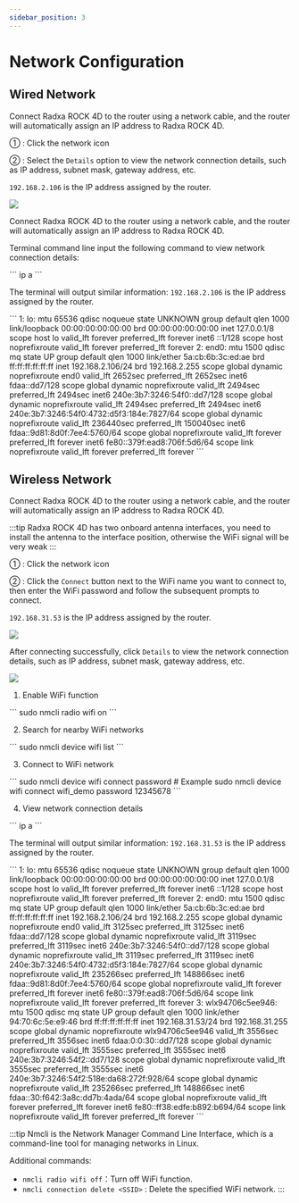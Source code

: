 ```yaml
---
sidebar_position: 3
---
```


# Network Configuration

## Wired Network

<Tabs queryString="web-mode">

<TabItem value="Graphical interface">

Connect Radxa ROCK 4D to the router using a network cable, and the router will automatically assign an IP address to Radxa ROCK 4D.

① : Click the network icon

② : Select the `Details` option to view the network connection details, such as IP address, subnet mask, gateway address, etc.

`192.168.2.106` is the IP address assigned by the router.

<div style={{textAlign: 'center'}}>
    <img src="/img/rock4/4d/web-01.webp" style={{width: '100%', maxWidth: '1200px'}} />
</div>

</TabItem>

<TabItem value="Command-line mode">

Connect Radxa ROCK 4D to the router using a network cable, and the router will automatically assign an IP address to Radxa ROCK 4D.

Terminal command line input the following command to view network connection details:

<NewCodeBlock tip="radxa@radxa-4d$" type="device">
```
ip a
```
</NewCodeBlock>

The terminal will output similar information: `192.168.2.106` is the IP address assigned by the router.

<NewCodeBlock tip="radxa@radxa-4d$" type="device">
```
1: lo: <LOOPBACK,UP,LOWER_UP> mtu 65536 qdisc noqueue state UNKNOWN group default qlen 1000
    link/loopback 00:00:00:00:00:00 brd 00:00:00:00:00:00
    inet 127.0.0.1/8 scope host lo
       valid_lft forever preferred_lft forever
    inet6 ::1/128 scope host noprefixroute
       valid_lft forever preferred_lft forever
2: end0: <BROADCAST,MULTICAST,UP,LOWER_UP> mtu 1500 qdisc mq state UP group default qlen 1000
    link/ether 5a:cb:6b:3c:ed:ae brd ff:ff:ff:ff:ff:ff
    inet 192.168.2.106/24 brd 192.168.2.255 scope global dynamic noprefixroute end0
       valid_lft 2652sec preferred_lft 2652sec
    inet6 fdaa::dd7/128 scope global dynamic noprefixroute
       valid_lft 2494sec preferred_lft 2494sec
    inet6 240e:3b7:3246:54f0::dd7/128 scope global dynamic noprefixroute
       valid_lft 2494sec preferred_lft 2494sec
    inet6 240e:3b7:3246:54f0:4732:d5f3:184e:7827/64 scope global dynamic noprefixroute
       valid_lft 236440sec preferred_lft 150040sec
    inet6 fdaa::9d81:8d0f:7ee4:5760/64 scope global noprefixroute
       valid_lft forever preferred_lft forever
    inet6 fe80::379f:ead8:706f:5d6/64 scope link noprefixroute
       valid_lft forever preferred_lft forever
```
</NewCodeBlock>

</TabItem>

</Tabs>

## Wireless Network

Connect Radxa ROCK 4D to the router using a network cable, and the router will automatically assign an IP address to Radxa ROCK 4D.

:::tip
Radxa ROCK 4D has two onboard antenna interfaces, you need to install the antenna to the interface position, otherwise the WiFi signal will be very weak
:::

<Tabs queryString="web-mode">

<TabItem value="Graphical interface">

① : Click the network icon

② : Click the `Connect` button next to the WiFi name you want to connect to, then enter the WiFi password and follow the subsequent prompts to connect.

`192.168.31.53` is the IP address assigned by the router.

<div style={{textAlign: 'center'}}>
    <img src="/img/rock4/4d/wifi-connect-01.webp" style={{width: '100%', maxWidth: '1200px'}} />
</div>

After connecting successfully, click `Details` to view the network connection details, such as IP address, subnet mask, gateway address, etc.

<div style={{textAlign: 'center'}}>
    <img src="/img/rock4/4d/wifi-connect-02.webp" style={{width: '100%', maxWidth: '1200px'}} />
</div>

</TabItem>

<TabItem value="Command-line mode">

1. Enable WiFi function

<NewCodeBlock tip="radxa@radxa-4d$" type="device">
```
sudo nmcli radio wifi on
```
</NewCodeBlock>

2. Search for nearby WiFi networks

<NewCodeBlock tip="radxa@radxa-4d$" type="device">
```
sudo nmcli device wifi list
```
</NewCodeBlock>

3. Connect to WiFi network

<NewCodeBlock tip="radxa@radxa-4d$" type="device">
```
sudo nmcli device wifi connect <SSID> password <PASSWORD>
# Example
sudo nmcli device wifi connect wifi_demo password 12345678
```
</NewCodeBlock>

4. View network connection details

<NewCodeBlock tip="radxa@radxa-4d$" type="device">
```
ip a
```
</NewCodeBlock>

The terminal will output similar information: `192.168.31.53` is the IP address assigned by the router.

<NewCodeBlock tip="radxa@radxa-4d$" type="device">
```
1: lo: <LOOPBACK,UP,LOWER_UP> mtu 65536 qdisc noqueue state UNKNOWN group default qlen 1000
    link/loopback 00:00:00:00:00:00 brd 00:00:00:00:00:00
    inet 127.0.0.1/8 scope host lo
       valid_lft forever preferred_lft forever
    inet6 ::1/128 scope host noprefixroute
       valid_lft forever preferred_lft forever
2: end0: <BROADCAST,MULTICAST,UP,LOWER_UP> mtu 1500 qdisc mq state UP group default qlen 1000
    link/ether 5a:cb:6b:3c:ed:ae brd ff:ff:ff:ff:ff:ff
    inet 192.168.2.106/24 brd 192.168.2.255 scope global dynamic noprefixroute end0
       valid_lft 3125sec preferred_lft 3125sec
    inet6 fdaa::dd7/128 scope global dynamic noprefixroute
       valid_lft 3119sec preferred_lft 3119sec
    inet6 240e:3b7:3246:54f0::dd7/128 scope global dynamic noprefixroute
       valid_lft 3119sec preferred_lft 3119sec
    inet6 240e:3b7:3246:54f0:4732:d5f3:184e:7827/64 scope global dynamic noprefixroute
       valid_lft 235266sec preferred_lft 148866sec
    inet6 fdaa::9d81:8d0f:7ee4:5760/64 scope global noprefixroute
       valid_lft forever preferred_lft forever
    inet6 fe80::379f:ead8:706f:5d6/64 scope link noprefixroute
       valid_lft forever preferred_lft forever
3: wlx94706c5ee946: <BROADCAST,MULTICAST,UP,LOWER_UP> mtu 1500 qdisc mq state UP group default qlen 1000
    link/ether 94:70:6c:5e:e9:46 brd ff:ff:ff:ff:ff:ff
    inet 192.168.31.53/24 brd 192.168.31.255 scope global dynamic noprefixroute wlx94706c5ee946
       valid_lft 3556sec preferred_lft 3556sec
    inet6 fdaa:0:0:30::dd7/128 scope global dynamic noprefixroute
       valid_lft 3555sec preferred_lft 3555sec
    inet6 240e:3b7:3246:54f2::dd7/128 scope global dynamic noprefixroute
       valid_lft 3555sec preferred_lft 3555sec
    inet6 240e:3b7:3246:54f2:518e:da68:272f:928/64 scope global dynamic noprefixroute
       valid_lft 235266sec preferred_lft 148866sec
    inet6 fdaa::30:f642:3a8c:dd7b:4ada/64 scope global noprefixroute
       valid_lft forever preferred_lft forever
    inet6 fe80::ff38:edfe:b892:b694/64 scope link noprefixroute
       valid_lft forever preferred_lft forever
```
</NewCodeBlock>

:::tip
Nmcli is the Network Manager Command Line Interface, which is a command-line tool for managing networks in Linux.

Additional commands:

- `nmcli radio wifi off`：Turn off WiFi function.
- `nmcli connection delete <SSID>` : Delete the specified WiFi network.
  :::

</TabItem>

</Tabs>

